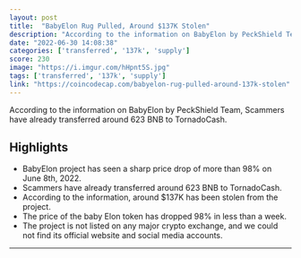 ```yaml
---
layout: post
title:  "BabyElon Rug Pulled, Around $137K Stolen"
description: "According to the information on BabyElon by PeckShield Team, Scammers have already transferred around 623 BNB to TornadoCash."
date: "2022-06-30 14:08:38"
categories: ['transferred', '137k', 'supply']
score: 230
image: "https://i.imgur.com/hHpnt5S.jpg"
tags: ['transferred', '137k', 'supply']
link: "https://coincodecap.com/babyelon-rug-pulled-around-137k-stolen"
---
```


According to the information on BabyElon by PeckShield Team, Scammers have already transferred around 623 BNB to TornadoCash.

## Highlights

- BabyElon project has seen a sharp price drop of more than 98% on June 8th, 2022.
- Scammers have already transferred around 623 BNB to TornadoCash.
- According to the information, around $137K has been stolen from the project.
- The price of the baby Elon token has dropped 98% in less than a week.
- The project is not listed on any major crypto exchange, and we could not find its official website and social media accounts.

---
